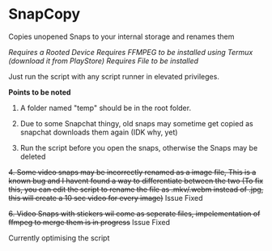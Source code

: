 # SnapCopy
Copies unopened Snaps to your internal storage and renames them 

*Requires a Rooted Device*
*Requires FFMPEG to be installed using Termux (download it from PlayStore)*
*Requires File to be installed*

Just run the script with any script runner in elevated privileges.

__Points to be noted__

1. A folder named "temp" should be in the root folder.

2. Due to some Snapchat thingy, old snaps may sometime get copied as snapchat downloads them again (IDK why, yet)

3. Run the script before you open the snaps, otherwise the Snaps may be deleted 

~~4. Some video snaps may be incorrectly renamed as a image file, This is a known bug and I havent found a way to differentiate between the two (To fix this, you can edit the script to rename the file as .mkv/.webm instead of .jpg, this will create a 10 sec video for every image)~~ Issue Fixed

~~6. Video Snaps with stickers wil come as seperate files, impelementation of ffmpeg to merge them is in progress~~ Issue Fixed


Currently optimising the script
